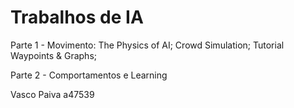 # Trabalhos de IA

Parte 1 - Movimento:
The Physics of AI;
Crowd Simulation;
Tutorial Waypoints & Graphs;
  
Parte 2 - Comportamentos e Learning

Vasco Paiva a47539
